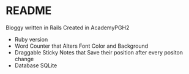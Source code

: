 # README

Bloggy written in Rails
Created in AcademyPGH2

* Ruby version
* Word Counter that Alters Font Color and Background
* Draggable Sticky Notes that Save their position after every positon change
* Database SQLite


